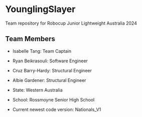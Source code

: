 # YounglingSlayer
Team repository for Robocup Junior Lightweight Australia 2024

## Team Members
- Isabelle Tang: Team Captain
- Ryan Beikrasouli: Software Engineer
- Cruz Barry-Hardy: Structural Engineer
- Albie Gardener: Structural Engineer

- State: Western Australia
- School: Rossmoyne Senior High School

- Current newest code version: Nationals_V1
